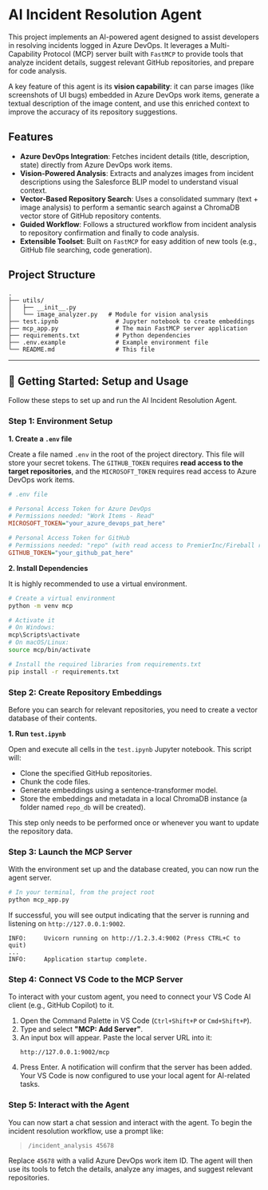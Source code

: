 

# AI Incident Resolution Agent 

This project implements an AI-powered agent designed to assist developers in resolving incidents logged in Azure DevOps. It leverages a Multi-Capability Protocol (MCP) server built with `FastMCP` to provide tools that analyze incident details, suggest relevant GitHub repositories, and prepare for code analysis.

A key feature of this agent is its **vision capability**: it can parse images (like screenshots of UI bugs) embedded in Azure DevOps work items, generate a textual description of the image content, and use this enriched context to improve the accuracy of its repository suggestions.

## Features

-   **Azure DevOps Integration**: Fetches incident details (title, description, state) directly from Azure DevOps work items.
-   **Vision-Powered Analysis**: Extracts and analyzes images from incident descriptions using the Salesforce BLIP model to understand visual context.
-   **Vector-Based Repository Search**: Uses a consolidated summary (text + image analysis) to perform a semantic search against a ChromaDB vector store of GitHub repository contents.
-   **Guided Workflow**: Follows a structured workflow from incident analysis to repository confirmation and finally to code analysis.
-   **Extensible Toolset**: Built on `FastMCP` for easy addition of new tools (e.g., GitHub file searching, code generation).

## Project Structure

```
.
├── utils/
│   ├── __init__.py
│   └── image_analyzer.py   # Module for vision analysis
├── test.ipynb                # Jupyter notebook to create embeddings
├── mcp_app.py                # The main FastMCP server application
├── requirements.txt          # Python dependencies
├── .env.example              # Example environment file
└── README.md                 # This file
```

---

## 🚀 Getting Started: Setup and Usage

Follow these steps to set up and run the AI Incident Resolution Agent.

### Step 1: Environment Setup

**1. Create a `.env` file**

Create a file named `.env` in the root of the project directory. This file will store your secret tokens. The `GITHUB_TOKEN` requires **read access to the target repositories**, and the `MICROSOFT_TOKEN` requires read access to Azure DevOps work items.

```ini
# .env file

# Personal Access Token for Azure DevOps
# Permissions needed: "Work Items - Read"
MICROSOFT_TOKEN="your_azure_devops_pat_here"

# Personal Access Token for GitHub
# Permissions needed: "repo" (with read access to PremierInc/Fireball repositories)
GITHUB_TOKEN="your_github_pat_here"
```

**2. Install Dependencies**

It is highly recommended to use a virtual environment.

```bash
# Create a virtual environment
python -m venv mcp

# Activate it
# On Windows:
mcp\Scripts\activate
# On macOS/Linux:
source mcp/bin/activate

# Install the required libraries from requirements.txt
pip install -r requirements.txt
```

### Step 2: Create Repository Embeddings

Before you can search for relevant repositories, you need to create a vector database of their contents.

**1. Run `test.ipynb`**

Open and execute all cells in the `test.ipynb` Jupyter notebook. This script will:
-   Clone the specified GitHub repositories.
-   Chunk the code files.
-   Generate embeddings using a sentence-transformer model.
-   Store the embeddings and metadata in a local ChromaDB instance (a folder named `repo_db` will be created).

This step only needs to be performed once or whenever you want to update the repository data.

### Step 3: Launch the MCP Server

With the environment set up and the database created, you can now run the agent server.

```bash
# In your terminal, from the project root
python mcp_app.py
```

If successful, you will see output indicating that the server is running and listening on `http://127.0.0.1:9002`.

```
INFO:     Uvicorn running on http://1.2.3.4:9002 (Press CTRL+C to quit)
...
INFO:     Application startup complete.
```

### Step 4: Connect VS Code to the MCP Server

To interact with your custom agent, you need to connect your VS Code AI client (e.g., GitHub Copilot) to it.

1.  Open the Command Palette in VS Code (`Ctrl+Shift+P` or `Cmd+Shift+P`).
2.  Type and select **"MCP: Add Server"**.
3.  An input box will appear. Paste the local server URL into it:
    ```
    http://127.0.0.1:9002/mcp
    ```
4.  Press Enter. A notification will confirm that the server has been added. Your VS Code is now configured to use your local agent for AI-related tasks.

### Step 5: Interact with the Agent

You can now start a chat session and interact with the agent. To begin the incident resolution workflow, use a prompt like:

> `/incident_analysis 45678`

Replace `45678` with a valid Azure DevOps work item ID. The agent will then use its tools to fetch the details, analyze any images, and suggest relevant repositories.

